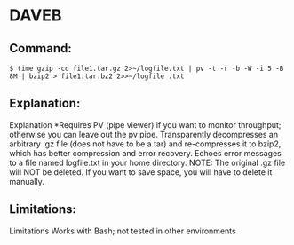# DAVEB

## Command:
```
$ time gzip -cd file1.tar.gz 2>~/logfile.txt | pv -t -r -b -W -i 5 -B 8M | bzip2 > file1.tar.bz2 2>>~/logfile .txt
```

## Explanation:
Explanation
*Requires PV (pipe viewer) if you want to monitor throughput; otherwise you can leave out the pv pipe.
Transparently decompresses an arbitrary .gz file (does not have to be a tar) and re-compresses it to bzip2, which has better compression and error recovery.  Echoes error messages to a file named logfile.txt in your home directory.
NOTE: The original .gz file will NOT be deleted.  If you want to save space, you will have to delete it manually.

## Limitations:
Limitations
Works with Bash; not tested in other environments

